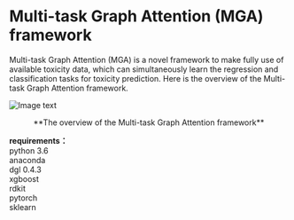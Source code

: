 #  Multi-task Graph Attention (MGA) framework
Multi-task Graph Attention (MGA) is a novel framework to make fully use of available toxicity data, which can simultaneously learn the regression and classification tasks for toxicity prediction. Here is the overview of the Multi-task Graph Attention framework.

![Image text](https://github.com/wzxxxx/MGA/blob/main/MGA.png)

<center>**The overview of the Multi-task Graph Attention framework**</center>

**requirements：**  
python 3.6  
anaconda  
dgl 0.4.3  
xgboost  
rdkit  
pytorch  
sklearn  
